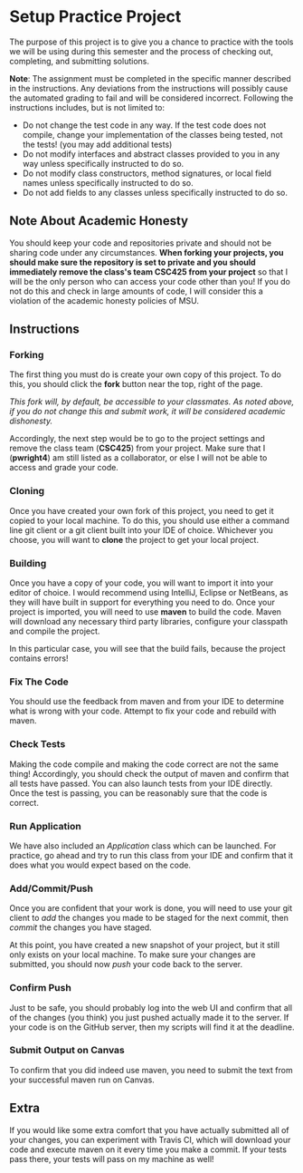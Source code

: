 # Setup Practice Project

The purpose of this project is to give you a chance to practice with
the tools we will be using during this semester and the process
of checking out, completing, and submitting solutions.

**Note**: The assignment must be completed in the specific manner 
described in the instructions. Any deviations from the instructions 
will possibly cause the automated grading to fail and will be considered 
incorrect. Following the instructions includes, but is not limited to:

* Do not change the test code in any way. If the test code does not compile, change your implementation of the classes being tested, not the tests! (you may add additional tests)
* Do not modify interfaces and abstract classes provided to you in any way unless specifically instructed to do so.
* Do not modify class constructors, method signatures, or local field names unless specifically instructed to do so.
* Do not add fields to any classes unless specifically instructed to do so.

## Note About Academic Honesty

You should keep your code and repositories private and should not be 
sharing code under any circumstances. **When forking your projects, 
you should make sure the repository is set to private and you should 
immediately remove the class's team CSC425 from your project** so that 
I will be the only person who can access your code other than you! 
If you do not do this and check in large amounts of code, I will 
consider this a violation of the academic honesty policies of MSU.

## Instructions

### Forking

The first thing you must do is create your own copy of this project.
To do this, you should click the **fork** button near the top, right
of the page. 

*This fork will, by default, be accessible to your
classmates. As noted above, if you do not change this and submit
work, it will be considered academic dishonesty.*

Accordingly, the next step would be to go to the project settings
and remove the class team (**CSC425**) from your project. Make sure
that I (**pwright4**) am still listed as a collaborator, or else
I will not be able to access and grade your code.

### Cloning

Once you have created your own fork of this project, you need to get
it copied to your local machine. To do this, you should use either
a command line git client or a git client built into your IDE of
choice. Whichever you choose, you will want to **clone** the
project to get your local project.

### Building

Once you have a copy of your code, you will want to import it into
your editor of choice. I would recommend using IntelliJ, Eclipse or
NetBeans, as they will have built in support for everything you need
to do. Once your project is imported, you will need to use **maven**
to build the code. Maven will download any necessary third party
libraries, configure your classpath and compile the project.

In this particular case, you will see that the build fails, because
the project contains errors!

### Fix The Code

You should use the feedback from maven and from your IDE to determine
what is wrong with your code. Attempt to fix your code and rebuild
with maven.

### Check Tests

Making the code compile and making the code correct are not the
same thing! Accordingly, you should check the output of maven
and confirm that all tests have passed. You can also launch tests
from your IDE directly. Once the test is passing, you can be
reasonably sure that the code is correct.

### Run Application

We have also included an *Application* class which can be launched.
For practice, go ahead and try to run this class from your IDE and
confirm that it does what you would expect based on the code.

### Add/Commit/Push

Once you are confident that your work is done, you will need to
use your git client to *add* the changes you made to be staged
for the next commit, then *commit* the changes you have staged.

At this point, you have created a new snapshot of your project,
but it still only exists on your local machine. To make sure
your changes are submitted, you should now *push* your code
back to the server.

### Confirm Push

Just to be safe, you should probably log into the web UI and
confirm that all of the changes (you think) you just pushed
actually made it to the server. If your code is on the GitHub
server, then my scripts will find it at the deadline.

### Submit Output on Canvas

To confirm that you did indeed use maven, you need to submit the
text from your successful maven run on Canvas.

## Extra

If you would like some extra comfort that you have actually
submitted all of your changes, you can experiment with Travis CI,
which will download your code and execute maven on it every time
you make a commit. If your tests pass there, your tests will
pass on my machine as well!
